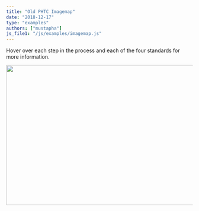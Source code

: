 ```yaml
---
title: "Old PHTC Imagemap"
date: "2018-12-17"
type: "examples"
authors: ["mustapha"]
js_file1: "/js/examples/imagemap.js"
---
```


<div class="text-center">
<p>Hover over each step in the process and each of the four standards for more information.</p>
<img name="framework" src="https://s3.amazonaws.com/ccnmtl-phtc-static-prod/media/img/cdcframework/framework_00.jpg" width="639" height="378" usemap="#framework_map" border="0">
<!--image map-->
<map name="framework_map">
<area alt="Accuracy" coords="119,234,224,251" class="framework10" shape="rect" title="Accuracy">
<area alt="Propriety" coords="119,208,224,225" class="framework09" shape="rect" title="Propriety">
<area alt="Feasibility" coords="119,181,224,198" class="framework08" shape="rect" title="Feasibility">
<area alt="Utility" coords="119,153,224,170" class="framework07" shape="rect" title="Utility">
<area alt="Ensure Use and Share Lessons Learned" coords="43,98,36" class="framework06" shape="circle" title="Ensure Use and Share Lessons Learned">
<area alt="Justify Conclusions" coords="46,279,36" class="framework05" shape="circle" title="Justify Conclusions">
<area alt="Gather Credible Evidence" coords="171,333,36" class="framework04" shape="circle" title="Gather Credible Evidence">
<area alt="Focus the Evaluation Design" coords="297,278,36" class="framework03" shape="circle" title="Focus the Evaluation Design">
<area alt="Describe the Program" coords="296,99,36" class="framework02" shape="circle" title="Describe the Program">
<area alt="Engage Stakeholders" coords="170,45,36" class="framework01" shape="circle" title="Engage Stakeholders">
</map>
<!--preloader-->
</div>